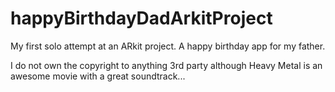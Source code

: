 # happyBirthdayDadArkitProject
My first solo attempt at an ARkit project. A happy birthday app for my father.

I do not own the copyright to anything 3rd party although Heavy Metal is an awesome movie with a great soundtrack...
